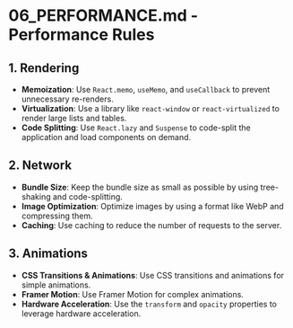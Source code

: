 # 06_PERFORMANCE.md - Performance Rules

## 1. Rendering
- **Memoization**: Use `React.memo`, `useMemo`, and `useCallback` to prevent unnecessary re-renders.
- **Virtualization**: Use a library like `react-window` or `react-virtualized` to render large lists and tables.
- **Code Splitting**: Use `React.lazy` and `Suspense` to code-split the application and load components on demand.

## 2. Network
- **Bundle Size**: Keep the bundle size as small as possible by using tree-shaking and code-splitting.
- **Image Optimization**: Optimize images by using a format like WebP and compressing them.
- **Caching**: Use caching to reduce the number of requests to the server.

## 3. Animations
- **CSS Transitions & Animations**: Use CSS transitions and animations for simple animations.
- **Framer Motion**: Use Framer Motion for complex animations.
- **Hardware Acceleration**: Use the `transform` and `opacity` properties to leverage hardware acceleration.
